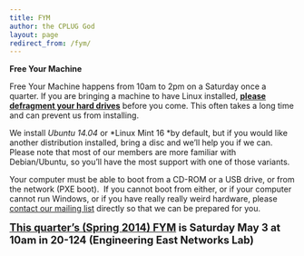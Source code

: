 ```yaml
---
title: FYM
author: the CPLUG God
layout: page
redirect_from: /fym/
---
```

**Free Your Machine**

Free Your Machine happens from 10am to 2pm on a Saturday once a quarter. If you are bringing a machine to have Linux installed, [**please defragment your hard drives**][1] before you come. This often takes a long time and can prevent us from installing.

We install *Ubuntu 14.04* or *Linux Mint 16 *by default, but if you would like another distribution installed, bring a disc and we&#8217;ll help you if we can. Please note that most of our members are more familiar with Debian/Ubuntu, so you&#8217;ll have the most support with one of those variants.

Your computer must be able to boot from a CD-ROM or a USB drive, or from the network (PXE boot).  If you cannot boot from either, or if your computer cannot run Windows, or if you have really really weird hardware, please [contact our mailing list][2] directly so that we can be prepared for you.

<span style="font-size: 130%; font-weight: bold;"><a href="/2013/01/17/fym-winter-2013/">This quarter&#8217;s (Spring 2014) FYM</a> is Saturday May 3 at 10am in 20-124 (Engineering East Networks Lab)</span>

 [1]: http://windows.microsoft.com/en-US/windows-vista/Improve-performance-by-defragmenting-your-hard-disk
 [2]: http://lists.cplug.org/mailman/listinfo/cplug
